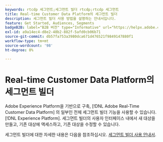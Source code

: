 ```yaml
---
keywords: rtcdp 세그먼트;세그먼트 빌더 rtcdp;rtcdp 세그먼트
title: Real-time Customer Data Platform의 세그먼트 빌더
description: 세그먼트 빌더 사용 방법을 설명하는 안내서입니다.
feature: Get Started, Audiences, Segments
badgeB2B: label="B2B 버전" type="Informative" url="https://helpx.adobe.com/legal/product-descriptions/real-time-customer-data-platform-b2b-edition-prime-and-ultimate-packages.html newtab=true"
exl-id: a9a14ec4-d8e2-48b2-882f-5afd0cb06b71
source-git-commit: db57fa753a3980dca671d476521f9849147880f1
workflow-type: tm+mt
source-wordcount: '98'
ht-degree: 0%

---
```


# Real-time Customer Data Platform의 세그먼트 빌더

Adobe Experience Platform을 기반으로 구축, [!DNL Adobe Real-Time Customer Data Platform] 의 일부인 전체 세그먼트 빌더 기능을 사용할 수 있습니다. [!DNL Experience Platform]. 세그먼트 빌더의 사용자 인터페이스 내에서 새 대상을 만들고, 기존 대상에 액세스하고, 기존 대상을 수정할 수 있습니다.

세그먼트 빌더에 대한 자세한 내용은 다음을 참조하십시오. [세그먼트 빌더 사용 안내서](../../segmentation/ui/segment-builder.md).
